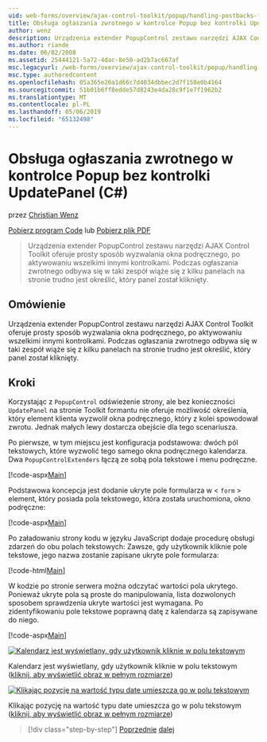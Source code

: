 ```yaml
---
uid: web-forms/overview/ajax-control-toolkit/popup/handling-postbacks-from-a-popup-control-without-an-updatepanel-cs
title: Obsługa ogłaszania zwrotnego w kontrolce Popup bez kontrolki UpdatePanel (C#) | Dokumentacja firmy Microsoft
author: wenz
description: Urządzenia extender PopupControl zestawu narzędzi AJAX Control Toolkit oferuje prosty sposób wyzwalania okna podręcznego, po aktywowaniu wszelkimi innymi kontrolkami. Jeśli odświeżenie strony występuje w su...
ms.author: riande
ms.date: 06/02/2008
ms.assetid: 25444121-5a72-4dac-8e50-ad2b7ac667af
msc.legacyurl: /web-forms/overview/ajax-control-toolkit/popup/handling-postbacks-from-a-popup-control-without-an-updatepanel-cs
msc.type: authoredcontent
ms.openlocfilehash: 05a365e26a1d66c7d4034dbbec2d7f158e0b4164
ms.sourcegitcommit: 51b01b6ff8edde57d8243e4da28c9f1e7f1962b2
ms.translationtype: MT
ms.contentlocale: pl-PL
ms.lasthandoff: 05/06/2019
ms.locfileid: "65132498"
---
```

# <a name="handling-postbacks-from-a-popup-control-without-an-updatepanel-c"></a>Obsługa ogłaszania zwrotnego w kontrolce Popup bez kontrolki UpdatePanel (C#)

przez [Christian Wenz](https://github.com/wenz)

[Pobierz program Code](http://download.microsoft.com/download/9/3/f/93f8daea-bebd-4821-833b-95205389c7d0/PopupControl3.cs.zip) lub [Pobierz plik PDF](http://download.microsoft.com/download/2/d/c/2dc10e34-6983-41d4-9c08-f78f5387d32b/popupcontrol3CS.pdf)

> Urządzenia extender PopupControl zestawu narzędzi AJAX Control Toolkit oferuje prosty sposób wyzwalania okna podręcznego, po aktywowaniu wszelkimi innymi kontrolkami. Podczas ogłaszania zwrotnego odbywa się w taki zespół wiąże się z kilku panelach na stronie trudno jest określić, który panel został kliknięty.

## <a name="overview"></a>Omówienie

Urządzenia extender PopupControl zestawu narzędzi AJAX Control Toolkit oferuje prosty sposób wyzwalania okna podręcznego, po aktywowaniu wszelkimi innymi kontrolkami. Podczas ogłaszania zwrotnego odbywa się w taki zespół wiąże się z kilku panelach na stronie trudno jest określić, który panel został kliknięty.

## <a name="steps"></a>Kroki

Korzystając z `PopupControl` odświeżenie strony, ale bez konieczności `UpdatePanel` na stronie Toolkit formantu nie oferuje możliwość określenia, który element klienta wyzwolił okna podręcznego, który z kolei spowodował zwrotu. Jednak małych lewy dostarcza obejście dla tego scenariusza.

Po pierwsze, w tym miejscu jest konfiguracja podstawowa: dwóch pól tekstowych, które wyzwolić tego samego okna podręcznego kalendarza. Dwa `PopupControlExtenders` łączą ze sobą pola tekstowe i menu podręczne.

[!code-aspx[Main](handling-postbacks-from-a-popup-control-without-an-updatepanel-cs/samples/sample1.aspx)]

Podstawowa koncepcja jest dodanie ukryte pole formularza w &lt; `form` &gt; element, który posiada pola tekstowego, która została uruchomiona, okno podręczne:

[!code-aspx[Main](handling-postbacks-from-a-popup-control-without-an-updatepanel-cs/samples/sample2.aspx)]

Po załadowaniu strony kodu w języku JavaScript dodaje procedurę obsługi zdarzeń do obu polach tekstowych: Zawsze, gdy użytkownik kliknie pole tekstowe, jego nazwa zostanie zapisane ukryte pole formularza:

[!code-html[Main](handling-postbacks-from-a-popup-control-without-an-updatepanel-cs/samples/sample3.html)]

W kodzie po stronie serwera można odczytać wartości pola ukrytego. Ponieważ ukryte pola są proste do manipulowania, lista dozwolonych sposobem sprawdzenia ukryte wartości jest wymagana. Po zidentyfikowaniu pole tekstowe poprawną datę z kalendarza są zapisywane do niego.

[!code-aspx[Main](handling-postbacks-from-a-popup-control-without-an-updatepanel-cs/samples/sample4.aspx)]

[![Kalendarz jest wyświetlany, gdy użytkownik kliknie w polu tekstowym](handling-postbacks-from-a-popup-control-without-an-updatepanel-cs/_static/image2.png)](handling-postbacks-from-a-popup-control-without-an-updatepanel-cs/_static/image1.png)

Kalendarz jest wyświetlany, gdy użytkownik kliknie w polu tekstowym ([kliknij, aby wyświetlić obraz w pełnym rozmiarze](handling-postbacks-from-a-popup-control-without-an-updatepanel-cs/_static/image3.png))

[![Klikając pozycję na wartość typu date umieszcza go w polu tekstowym](handling-postbacks-from-a-popup-control-without-an-updatepanel-cs/_static/image5.png)](handling-postbacks-from-a-popup-control-without-an-updatepanel-cs/_static/image4.png)

Klikając pozycję na wartość typu date umieszcza go w polu tekstowym ([kliknij, aby wyświetlić obraz w pełnym rozmiarze](handling-postbacks-from-a-popup-control-without-an-updatepanel-cs/_static/image6.png))

> [!div class="step-by-step"]
> [Poprzednie](handling-postbacks-from-a-popup-control-with-an-updatepanel-cs.md)
> [dalej](using-multiple-popup-controls-vb.md)
